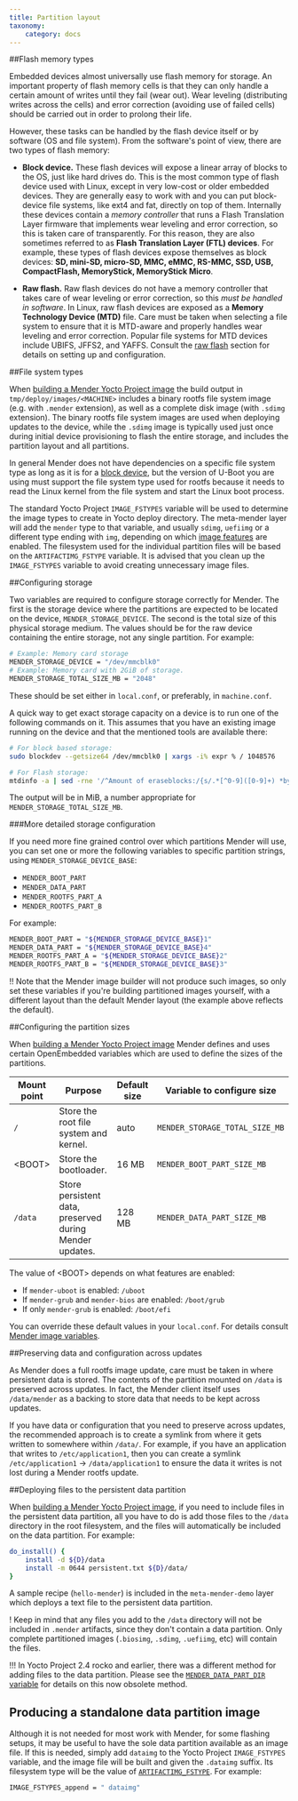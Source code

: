 ```yaml
---
title: Partition layout
taxonomy:
    category: docs
---
```


##Flash memory types

Embedded devices almost universally use flash memory for storage.
An important property of flash memory cells is that they can only
handle a certain amount of writes until they fail (wear out).
Wear leveling (distributing writes across the cells)
and error correction (avoiding use of failed cells) should be carried out
in order to prolong their life.

However, these tasks can be handled by the flash device itself
or by software (OS and file system). From the software's point of view,
there are two types of flash memory:

* **Block device.** These flash devices will expose a linear array of
blocks to the OS, just like hard drives do. This is the most common
type of flash device used with Linux, except in very low-cost or older embedded devices.
They are generally easy to work with and you can put block-device file systems,
like ext4 and fat, directly on top of them. Internally these devices contain
a *memory controller* that runs a Flash Translation Layer firmware that implements
wear leveling and error correction, so this is taken care of transparently. For this
reason, they are also sometimes referred to as **Flash Translation Layer (FTL) devices**.
For example, these types of flash devices expose themselves as block devices: **SD, mini-SD, micro-SD,
MMC, eMMC, RS-MMC, SSD, USB, CompactFlash, MemoryStick, MemoryStick Micro**.

* **Raw flash.** Raw flash devices do not have a memory controller that takes
care of wear leveling or error correction, so this *must be handled in
software*. In Linux, raw flash devices are exposed as a **Memory Technology
Device (MTD)** file. Care must be taken when selecting a file system to ensure
that it is MTD-aware and properly handles wear leveling and error correction.
Popular file systems for MTD devices include UBIFS, JFFS2, and YAFFS.
Consult the [raw flash](../raw-flash) section for details on setting up and
configuration.


##File system types

When [building a Mender Yocto Project image](../../../artifacts/building-mender-image/building-yocto-image) the build output in `tmp/deploy/images/<MACHINE>` includes a binary rootfs file system image (e.g. with `.mender` extension), as well as a complete disk image (with `.sdimg` extension). The binary rootfs file system images are used when deploying updates to the device, while the `.sdimg` image is typically used just once during initial device provisioning to flash the entire storage, and includes the partition layout and all partitions.

In general Mender does not have dependencies on a specific file system type as long as it is for a [block device](#flash-memory-types), but the version of U-Boot you are using must support the file system type used for rootfs because it needs to read the Linux kernel from the file system and start the Linux boot process.

The standard Yocto Project `IMAGE_FSTYPES` variable will be used to determine the image types to create in Yocto deploy directory. The meta-mender layer will add the `mender` type to that variable, and usually `sdimg`, `uefiimg` or a different type ending with `img`, depending on which [image features](../../../artifacts/yocto-project/image-configuration/features#list-of-features)
 are enabled. The filesystem used for the individual partition files will be based on the `ARTIFACTIMG_FSTYPE` variable.  It is advised that you clean up the `IMAGE_FSTYPES` variable to avoid creating unnecessary image files.


##Configuring storage

Two variables are required to configure storage correctly for Mender. The first is the storage device where the partitions are expected to be located on the device, `MENDER_STORAGE_DEVICE`. The second is the total size of this physical storage medium. The values should be for the raw device containing the entire storage, not any single partition. For example:

```bash
# Example: Memory card storage
MENDER_STORAGE_DEVICE = "/dev/mmcblk0"
# Example: Memory card with 2GiB of storage.
MENDER_STORAGE_TOTAL_SIZE_MB = "2048"
```

These should be set either in `local.conf`, or preferably, in `machine.conf`.

A quick way to get exact storage capacity on a device is to run one of the following commands on it. This assumes that you have an existing image running on the device and that the mentioned tools are available there:

```bash
# For block based storage:
sudo blockdev --getsize64 /dev/mmcblk0 | xargs -i% expr % / 1048576

# For Flash storage:
mtdinfo -a | sed -rne '/^Amount of eraseblocks:/{s/.*[^0-9]([0-9]+) *bytes.*/\1/; p}' | awk '{s+=$0} END {print s}' | xargs -i% expr % / 1048576
```

The output will be in MiB, a number appropriate for `MENDER_STORAGE_TOTAL_SIZE_MB`.

###More detailed storage configuration

If you need more fine grained control over which partitions Mender will use, you can set one or more the following variables to specific partition strings, using `MENDER_STORAGE_DEVICE_BASE`:

* `MENDER_BOOT_PART`
* `MENDER_DATA_PART`
* `MENDER_ROOTFS_PART_A`
* `MENDER_ROOTFS_PART_B`

For example:

```bash
MENDER_BOOT_PART = "${MENDER_STORAGE_DEVICE_BASE}1"
MENDER_DATA_PART = "${MENDER_STORAGE_DEVICE_BASE}4"
MENDER_ROOTFS_PART_A = "${MENDER_STORAGE_DEVICE_BASE}2"
MENDER_ROOTFS_PART_B = "${MENDER_STORAGE_DEVICE_BASE}3"
```

!! Note that the Mender image builder will not produce such images, so only set these variables if you're building partitioned images yourself, with a different layout than the default Mender layout (the example above reflects the default).


##Configuring the partition sizes

When [building a Mender Yocto Project image](../../../artifacts/building-mender-image/building-yocto-image) Mender defines and uses certain OpenEmbedded variables which are used to define the sizes of the partitions.

| Mount point  | Purpose                                                 | Default size | Variable to configure size     |
|--------------|---------------------------------------------------------|--------------|--------------------------------|
| `/`          | Store the root file system and kernel.                  | auto         | `MENDER_STORAGE_TOTAL_SIZE_MB` |
| &lt;BOOT&gt; | Store the bootloader.                                   | 16 MB        | `MENDER_BOOT_PART_SIZE_MB`     |
| `/data`      | Store persistent data, preserved during Mender updates. | 128 MB       | `MENDER_DATA_PART_SIZE_MB`     |

The value of &lt;BOOT&gt; depends on what features are enabled:
* If `mender-uboot` is enabled: `/uboot`
* If `mender-grub` and `mender-bios` are enabled: `/boot/grub`
* If only `mender-grub` is enabled: `/boot/efi`

You can override these default values in your `local.conf`. For details consult [Mender image variables](../../../artifacts/yocto-project/variables).


##Preserving data and configuration across updates

As Mender does a full rootfs image update, care must be taken in where persistent data is stored. The contents of the partition mounted on `/data` is preserved across updates. In fact, the Mender client itself uses `/data/mender` as a backing to store data that needs to be kept across updates.

If you have data or configuration that you need to preserve across updates, the recommended approach is to create a symlink from where it gets written to somewhere within `/data/`. For example, if you have an application that writes to `/etc/application1`, then you can create a symlink `/etc/application1` -> `/data/application1` to ensure the data it writes is not lost during a Mender rootfs update.

##Deploying files to the persistent data partition

When [building a Mender Yocto Project image](../../../artifacts/building-mender-image/building-yocto-image), if you need to include files in the persistent data partition, all you have to do is add those files to the `/data` directory in the root filesystem, and the files will automatically be included on the data partition. For example:

```bash
do_install() {
    install -d ${D}/data
    install -m 0644 persistent.txt ${D}/data/
}
```

A sample recipe (`hello-mender`) is included in the `meta-mender-demo` layer which deploys a text file to the persistent data partition.

! Keep in mind that any files you add to the `/data` directory will not be included in `.mender` artifacts, since they don't contain a data partition. Only complete partitioned images (`.biosimg`, `.sdimg`, `.uefiimg`, etc) will contain the files.

!!! In Yocto Project 2.4 rocko and earlier, there was a different method for adding files to the data partition. Please see the [`MENDER_DATA_PART_DIR` variable](../../../artifacts/variables#mender_data_part_dir) for details on this now obsolete method.


## Producing a standalone data partition image

Although it is not needed for most work with Mender, for some flashing setups, it may be useful to have the sole data partition available as an image file. If this is needed, simply add `dataimg` to the Yocto Project `IMAGE_FSTYPES` variable, and the image file will be built and given the `.dataimg` suffix. Its filesystem type will be the value of [`ARTIFACTIMG_FSTYPE`](../../../artifacts/variables#artifactimg_fstype). For example:

```bash
IMAGE_FSTYPES_append = " dataimg"
```
